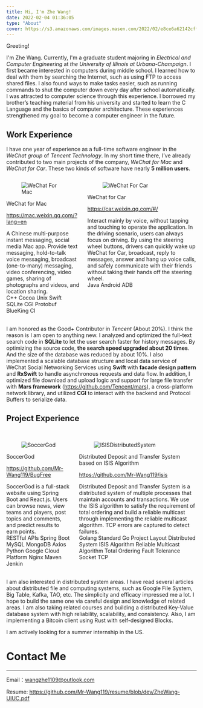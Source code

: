 ```yaml
---
title: Hi, I'm Zhe Wang!
date: 2022-02-04 01:36:05
type: "About"
cover: https://s3.amazonaws.com/images.masen.com/2022/02/e8ce6a62142cff83bcfe141db3151afa.jpg
---
```

Greeting!

I'm Zhe Wang. Currently, I'm a graduate student majoring in *Electrical and Computer Engineering* at *the University of Illinois at Urbana-Champaign*. I first became interested in computers during middle school. I learned how to deal with them by searching the Internet, such as using FTP to access shared files. I also found ways to make tasks easier, such as running commands to shut the computer down every day after school automatically. I was attracted to computer science through this experience. I borrowed my brother’s teaching material from his university and started to learn the C Language and the basics of computer architecture. These experiences strengthened my goal to become a computer engineer in the future.

## Work Experience

I have one year of experience as a full-time software engineer in the *WeChat group* <i class="fab fa-weixin"></i> of *Tencent Technology*. In my short time there, I’ve already contributed to two main projects of the company, *WeChat for Mac* and *WeChat for Car*. These two kinds of software have nearly **5 million users**.

<div class="columns">
  <div class="column">
     <div class="card">
      <div class="card-image">
        <figure class="image is-16by9">
          <img src="https://s3.amazonaws.com/images.masen.com/2022/02/e808b64089a3f635f72136d93b953242.png" alt="WeChat For Mac">
        </figure>
      </div>
      <div class="card-content">
        <div class="media">
          <div class="media-content">
            <p class="title is-4">WeChat for Mac</p>
            <p class="subtitle is-6"><a href="https://mac.weixin.qq.com/?lang=en">https://mac.weixin.qq.com/?lang=en</a></p>
          </div>
        </div>
        <div class="content">
          A Chinese multi-purpose instant messaging, social media Mac app. Provide text messaging, hold-to-talk voice messaging, broadcast (one-to-many) messaging, video conferencing, video games, sharing of photographs and videos, and location sharing.
          </br>
          <span class="tag is-info">C++</span> <span class="tag is-info">Cocoa</span> <span class="tag is-info">Unix</span> <span class="tag is-info">Swift</span> <span class="tag is-info">SQLite</span> <span class="tag is-info">CGI</span> <span class="tag is-info">Protobuf</span> <span class="tag is-info">BlueKing CI</span>
        </div>
      </div>
    </div>
  </div>
  <div class="column">
     <div class="card">
      <div class="card-image">
        <figure class="image is-16by9">
          <img src="https://s3.amazonaws.com/images.masen.com/2022/02/7e07b4cabee121eff52bf9d7952b2865.jpg" alt="WeChat For Car">
        </figure>
      </div>
      <div class="card-content">
        <div class="media">
          <div class="media-content">
            <p class="title is-4">WeChat for Car</p>
            <p class="subtitle is-6"><a href="https://car.weixin.qq.com/#/">https://car.weixin.qq.com/#/</a></p>
          </div>
        </div>
        <div class="content">
          Interact mainly by voice, without tapping and touching to operate the application. In the driving scenario, users can always focus on driving. By using the steering wheel buttons, drivers can quickly wake up WeChat for Car, broadcast, reply to messages, answer and hang up voice calls, and safely communicate with their friends without taking their hands off the steering wheel.
          </br>
        <span class="tag is-info">Java</span> <span class="tag is-info">Android</span> <span class="tag is-info">ADB</span>
        </div>
      </div>
    </div>
  </div>
</div>



</br>

I am honored as the Good+ Contributor in *Tencent* (About 20%). I think the reason is I am open to anything new. I analyzed and optimized the full-text search code in **SQLite** to let the user search faster for history messages. By optimizing the source code, **the search speed upgraded about 20 times**. And the size of the database was reduced by about 10%. I also implemented a scalable database structure and local data service of WeChat Social Networking Services using **Swift** with **facade design pattern** and **RxSwift** to handle asynchronous requests and data flow. In addition, I optimized file download and upload logic and support for large file transfer with **Mars framework** (https://github.com/Tencent/mars), a cross-platform network library, and utilized **CGI** to interact with the backend and Protocol Buffers to serialize data.

## Project Experience

</br>

<div class="columns">
  <div class="column">
     <div class="card">
      <div class="card-image">
        <figure class="image is-16by9">
          <img src="https://s3.amazonaws.com/images.masen.com/2022/02/afee2e36295874a48e36411560ce085b.jpg" alt="SoccerGod">
        </figure>
      </div>
      <div class="card-content">
        <div class="media">
          <div class="media-content">
            <p class="title is-4">SoccerGod</p>
            <p class="subtitle is-6"><a href="https://github.com/Mr-Wang119/BugFree">https://github.com/Mr-Wang119/BugFree</a></p>
          </div>
        </div>
        <div class="content">
          SoccerGod is a full-stack website using Spring Boot and React.js. Users can browse news, view teams and players, post topics and comments, and predict results to earn points.
          </br>
          <span class="tag is-info">RESTful APIs</span> <span class="tag is-info">Spring Boot</span> <span class="tag is-info">MySQL</span> <span class="tag is-info">MongoDB</span> <span class="tag is-info">Axios</span> <span class="tag is-info">Python</span> <span class="tag is-info">Google Cloud Platform</span> <span class="tag is-info">Nginx</span> <span class="tag is-info">Maven</span> <span class="tag is-info">Jenkin</span>
        </div>
      </div>
    </div>
  </div>
<div class="column">
     <div class="card">
      <div class="card-image">
        <figure class="image is-16by9">
          <img src="https://s3.amazonaws.com/images.masen.com/2022/03/caa45a1b8cc767d06f530d85ec101295.png" alt="ISISDistributedSystem">
        </figure>
      </div>
      <div class="card-content">
        <div class="media">
          <div class="media-content">
            <p class="title is-4">Distributed Deposit and Transfer System based on ISIS Algorithm</p>
            <p class="subtitle is-6"><a href="https://github.com/Mr-Wang119/isis">https://github.com/Mr-Wang119/isis</a></p>
          </div>
        </div>
        <div class="content">
          Distributed Deposit and Transfer System is a distributed system of multiple processes that maintain accounts and transactions. We use the ISIS algorithm to satisfy the requirement of total ordering and build a reliable multicast through implementing the reliable multicast algorithm. TCP errors are captured to detect failures.
          </br>
          <span class="tag is-info">Golang</span> <span class="tag is-info">Standard Go Project Layout</span> <span class="tag is-info">Distributed System</span> <span class="tag is-info">ISIS Algorithm</span> <span class="tag is-info">Reliable Multicast Algorithm</span> <span class="tag is-info">Total Ordering</span> <span class="tag is-info">Fault Tolerance</span> <span class="tag is-info">Socket</span> <span class="tag is-info">TCP</span>
        </div>
      </div>
    </div>
  </div>
</div>

</br>

I am also interested in distributed system areas. I have read several articles about distributed file and computing systems, such as Google File System, Big Table, Kafka, TAO, etc. The simplicity and efficacy impressed me a lot. I hope to build the same one via careful design and knowledge of related areas. I am also taking related courses and building a distributed Key-Value database system with high reliability, scalability, and consistency. Also, I am implementing a Bitcoin client using Rust with self-designed Blocks.

I am actively looking for a summer internship in the US.

# **Contact Me**

---

Email：wangzhe1109@outlook.com

Resume: https://github.com/Mr-Wang119/resume/blob/dev/ZheWang-UIUC.pdf
